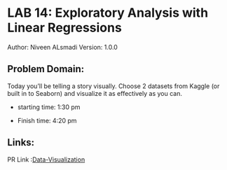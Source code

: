 # LAB 14: Exploratory Analysis with Linear Regressions
Author: Niveen ALsmadi Version: 1.0.0

## Problem Domain: 
Today you’ll be telling a story visually. Choose 2 datasets from Kaggle (or built in to Seaborn) and visualize it as effectively as you can.



- starting time: 1:30 pm

- Finish time: 4:20 pm

## Links:
PR Link :[Data-Visualization](https://github.com/NiveenAlSmadi/Data-Visualization/pull/1)